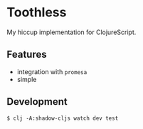 # Toothless

My hiccup implementation for ClojureScript.


## Features

* integration with `promesa`
* simple


## Development

```
$ clj -A:shadow-cljs watch dev test
```


